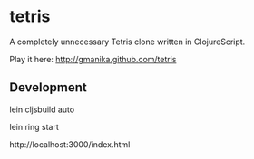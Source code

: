 # tetris

A completely unnecessary Tetris clone written in ClojureScript.

Play it here: http://gmanika.github.com/tetris

## Development

lein cljsbuild auto

lein ring start

http://localhost:3000/index.html



